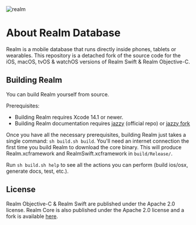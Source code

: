 <picture>
    <source srcset="./media/logo-dark.svg" media="(prefers-color-scheme: dark)" alt="realm by MongoDB">
    <img src="./media/logo.svg" alt="realm">
</picture>

# About Realm Database

Realm is a mobile database that runs directly inside phones, tablets or wearables.
This repository is a detached fork of the source code for the iOS, macOS, tvOS & watchOS versions of Realm Swift & Realm Objective-C.

## Building Realm

You can build Realm yourself from source.

Prerequisites:

* Building Realm requires Xcode 14.1 or newer.
* Building Realm documentation requires [jazzy](https://github.com/realm/jazzy) (official repo) or [jazzy fork](https://github.com/dacharyc/jazzy)

Once you have all the necessary prerequisites, building Realm just takes a single command: `sh build.sh build`.
You'll need an internet connection the first time you build Realm to download the core binary.
This will produce Realm.xcframework and RealmSwift.xcframework in `build/Release/`.

Run `sh build.sh help` to see all the actions you can perform (build ios/osx, generate docs, test, etc.).

## License

Realm Objective-C & Realm Swift are published under the Apache 2.0 license.
Realm Core is also published under the Apache 2.0 license and a fork is
available [here](https://github.com/dacharyc/realm-core).
